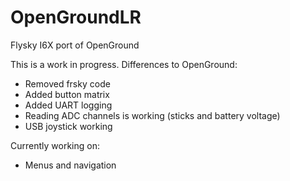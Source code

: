 # OpenGroundLR
Flysky I6X port of OpenGround

This is a work in progress.
Differences to OpenGround:

* Removed frsky code
* Added button matrix
* Added UART logging
* Reading ADC channels is working (sticks and battery voltage)
* USB joystick working

Currently working on:

* Menus and navigation
